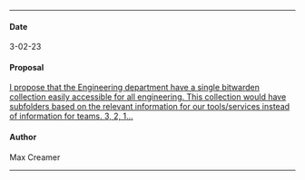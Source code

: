 ***
#### Date
3-02-23
#### Proposal
[I propose that the Engineering department have a single bitwarden collection easily accessible for all engineering. This collection would have subfolders based on the relevant information for our tools/services instead of information for teams. 3, 2, 1...
](https://flipswitch.slack.com/archives/C02GC9LSTFT/p1677789974977969)
#### Author
Max Creamer
***